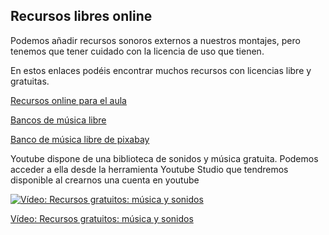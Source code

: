 ## Recursos libres online

Podemos añadir recursos sonoros externos a nuestros montajes, pero tenemos que tener cuidado con la licencia de uso que tienen.

En estos enlaces podéis encontrar muchos recursos con licencias libre y gratuitas.

[Recursos online para el aula](https://aonialearning.com/herramientas/recursos-digitales-aula-online/)

[Bancos de música libre](https://www.educaciontrespuntocero.com/recursos/bancos-de-musica-libre/)

[Banco de música libre de pixabay](https://pixabay.com/es/music/)

Youtube dispone de una biblioteca de sonidos y música gratuita. Podemos acceder a ella desde la herramienta Youtube Studio que tendremos disponible al crearnos una cuenta en youtube

[![Vídeo: Recursos gratuitos: música y sonidos](https://img.youtube.com/vi/iaJROTHk0jQ/0.jpg?raw=true)](https://youtu.be/iaJROTHk0jQ)

[Vídeo: Recursos gratuitos: música y sonidos](https://youtu.be/iaJROTHk0jQ)
